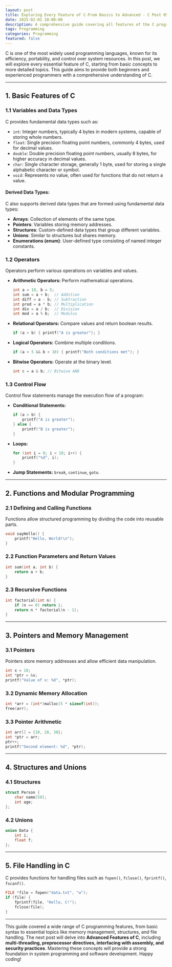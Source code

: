 ```yaml
---
layout: post
title: Exploring Every Feature of C-From Basics to Advanced - C Post 05
date: 2025-02-01 10:00:00
description: A comprehensive guide covering all features of the C programming language, from fundamental concepts to advanced techniques.
tags: Programming
categories: Programming
featured: false
---
```



C is one of the most widely used programming languages, known for its efficiency, portability, and control over system resources. In this post, we will explore every essential feature of C, starting from basic concepts to more detailed topics. This guide aims to provide both beginners and experienced programmers with a comprehensive understanding of C.

---

## 1. Basic Features of C

### 1.1 Variables and Data Types

C provides fundamental data types such as:

- `int`: Integer numbers, typically 4 bytes in modern systems, capable of storing whole numbers.
- `float`: Single precision floating point numbers, commonly 4 bytes, used for decimal values.
- `double`: Double precision floating point numbers, usually 8 bytes, for higher accuracy in decimal values.
- `char`: Single character storage, generally 1 byte, used for storing a single alphabetic character or symbol.
- `void`: Represents no value, often used for functions that do not return a value.

#### Derived Data Types:
C also supports derived data types that are formed using fundamental data types:
- **Arrays**: Collection of elements of the same type.
- **Pointers**: Variables storing memory addresses.
- **Structures**: Custom-defined data types that group different variables.
- **Unions**: Similar to structures but shares memory.
- **Enumerations (enum)**: User-defined type consisting of named integer constants.

### 1.2 Operators

Operators perform various operations on variables and values.

- **Arithmetic Operators:** Perform mathematical operations.
  ```c
  int a = 10, b = 5;
  int sum = a + b;  // Addition
  int diff = a - b; // Subtraction
  int prod = a * b; // Multiplication
  int div = a / b;  // Division
  int mod = a % b;  // Modulus
  ```

- **Relational Operators:** Compare values and return boolean results.
  ```c
  if (a > b) { printf("A is greater"); }
  ```

- **Logical Operators:** Combine multiple conditions.
  ```c
  if (a > 5 && b < 10) { printf("Both conditions met"); }
  ```

- **Bitwise Operators:** Operate at the binary level.
  ```c
  int c = a & b; // Bitwise AND
  ```

### 1.3 Control Flow

Control flow statements manage the execution flow of a program:

- **Conditional Statements:**
  ```c
  if (a > b) {
      printf("A is greater");
  } else {
      printf("B is greater");
  }
  ```

- **Loops:**
  ```c
  for (int i = 0; i < 10; i++) {
      printf("%d", i);
  }
  ```

- **Jump Statements:** `break`, `continue`, `goto`.

---

## 2. Functions and Modular Programming

### 2.1 Defining and Calling Functions

Functions allow structured programming by dividing the code into reusable parts.
```c
void sayHello() {
    printf("Hello, World!\n");
}
```

### 2.2 Function Parameters and Return Values
```c
int sum(int a, int b) {
    return a + b;
}
```

### 2.3 Recursive Functions
```c
int factorial(int n) {
    if (n == 0) return 1;
    return n * factorial(n - 1);
}
```

---

## 3. Pointers and Memory Management

### 3.1 Pointers
Pointers store memory addresses and allow efficient data manipulation.
```c
int x = 10;
int *ptr = &x;
printf("Value of x: %d", *ptr);
```

### 3.2 Dynamic Memory Allocation
```c
int *arr = (int*)malloc(5 * sizeof(int));
free(arr);
```

### 3.3 Pointer Arithmetic
```c
int arr[] = {10, 20, 30};
int *ptr = arr;
ptr++;
printf("Second element: %d", *ptr);
```

---

## 4. Structures and Unions

### 4.1 Structures
```c
struct Person {
    char name[50];
    int age;
};
```

### 4.2 Unions
```c
union Data {
    int i;
    float f;
};
```

---

## 5. File Handling in C

C provides functions for handling files such as `fopen()`, `fclose()`, `fprintf()`, `fscanf()`.

```c
FILE *file = fopen("data.txt", "w");
if (file) {
    fprintf(file, "Hello, C!");
    fclose(file);
}
```

---

This guide covered a wide range of C programming features, from basic syntax to essential topics like memory management, structures, and file handling. The next post will delve into **Advanced Features of C**, including **multi-threading, preprocessor directives, interfacing with assembly, and security practices**. Mastering these concepts will provide a strong foundation in system programming and software development. Happy coding!

